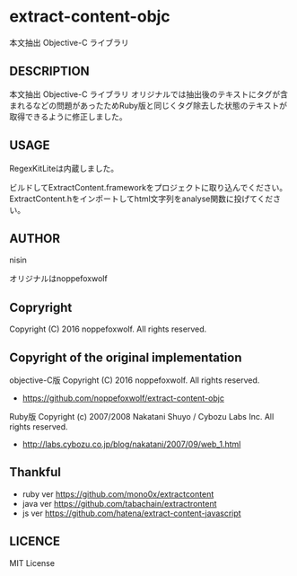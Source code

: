 # extract-content-objc

本文抽出 Objective-C ライブラリ

## DESCRIPTION

本文抽出 Objective-C ライブラリ
オリジナルでは抽出後のテキストにタグが含まれるなどの問題があったためRuby版と同じくタグ除去した状態のテキストが取得できるように修正しました。

## USAGE

RegexKitLiteは内蔵しました。

ビルドしてExtractContent.frameworkをプロジェクトに取り込んでください。
ExtractContent.hをインポートしてhtml文字列をanalyse関数に投げてください。

## AUTHOR

nisin

オリジナルはnoppefoxwolf

## Copryright

Copyright (C) 2016 noppefoxwolf. All rights reserved.

## Copyright of the original implementation

objective-C版
Copyright (C) 2016 noppefoxwolf. All rights reserved.

- https://github.com/noppefoxwolf/extract-content-objc

Ruby版
Copyright (c) 2007/2008 Nakatani Shuyo / Cybozu Labs Inc. All rights reserved.

- http://labs.cybozu.co.jp/blog/nakatani/2007/09/web_1.html

## Thankful
- ruby ver https://github.com/mono0x/extractcontent
- java ver https://github.com/tabachain/extractrontent
- js   ver https://github.com/hatena/extract-content-javascript

## LICENCE

MIT License
